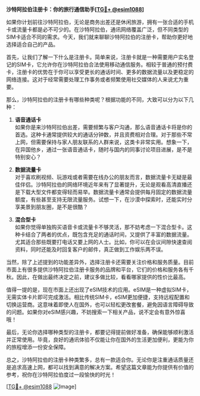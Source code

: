 **沙特阿拉伯注册卡：你的旅行通信助手[[TG💪+ @esim1088](https://t.me/s/esim1088)]**

如果你计划前往沙特阿拉伯，无论是商务出差还是休闲旅游，拥有一张合适的手机卡或流量卡都是必不可少的。在沙特阿拉伯，通讯网络覆盖广泛，但不同类型的SIM卡适合不同的需求。今天，我们就来聊聊沙特阿拉伯的注册卡，帮助你更好地选择适合自己的产品。

首先，让我们了解一下什么是注册卡。简单来说，注册卡就是一种需要用户实名登记的SIM卡，它允许你在沙特阿拉伯合法使用移动通信服务。相较于普通的预付费卡，注册卡的优势在于你可以享受更长的通话时间、更多的数据流量以及更稳定的网络连接。这对于经常需要处理工作事务或者频繁使用社交媒体的人来说尤为重要。

那么，沙特阿拉伯的注册卡有哪些种类呢？根据功能的不同，大致可以分为以下几种：

1. **语音通话卡**  
   如果你是来沙特阿拉伯出差，需要频繁与客户沟通，那么语音通话卡将是你的首选。这种卡通常提供较大的通话分钟数，并且资费相对合理。对于那些不常上网，但需要保持与家人朋友联系的人群来说，这类卡非常实用。想象一下，在异国他乡，通过一张语音通话卡，随时与国内的同事讨论项目进展，是不是特别安心？

2. **数据流量卡**  
   对于喜欢刷视频、玩游戏或者需要在线办公的朋友而言，数据流量卡无疑是最佳伴侣。沙特阿拉伯的网络环境近年来有了显著提升，无论是观看高清直播还是下载大型文件都变得轻而易举。数据流量卡通常会提供每月固定的数据流量额度，有些甚至支持无限流量服务。试想一下，在沙漠中探索时，还能实时分享美景到朋友圈，是不是很酷？

3. **混合型卡**  
   如果你觉得单独购买语音卡或流量卡不够灵活，那不妨考虑一下混合型卡。这种卡结合了两者的优点，既包含充足的通话时间，又提供了丰富的数据流量。尤其适合那些既要打电话又要上网的人士。比如，你可以在会议间隙快速查阅资料，同时还能及时回复客户的邮件，真正做到工作娱乐两不误。

当然，除了上述提到的功能差异外，选择注册卡还需要关注价格和服务质量。目前市面上有很多提供沙特阿拉伯注册卡服务的品牌和平台，它们的价格和服务各有千秋。因此，在做出最终决定之前，建议多做比较，看看哪家提供的性价比最高。

值得一提的是，现在市面上还出现了eSIM技术的应用。eSIM是一种虚拟SIM卡，无需实体卡片即可完成激活。相比传统SIM卡，eSIM更加便捷，支持远程配置和切换运营商。这意味着即使人在国外，也可以轻松更改套餐，避免因语言障碍导致的问题。如果你对eSIM感兴趣，不妨搜索一下相关产品，说不定会有意外惊喜哦！

最后，无论你选择哪种类型的注册卡，都要记得提前做好准备，确保能够顺利激活并正常使用。毕竟，良好的通讯体验不仅能让你在国外的生活更加便利，更能为你的旅程增添一份安全保障。

总之，沙特阿拉伯的注册卡种类繁多，总有一款适合你。无论你是注重通话质量还是追求高速上网，都可以找到满意的解决方案。希望这篇文章能为你提供有价值的参考，祝你在沙特阿拉伯度过一段愉快的时光！  

[[TG💪+ @esim1088](https://t.me/s/esim1088) ![Image](https://i.postimg.cc/4NQfJmqS/Snipaste-2025-05-13-00-14-12.png)]